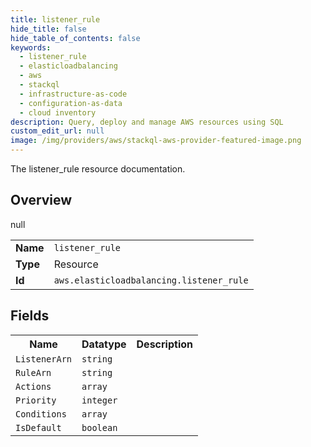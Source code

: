 ```yaml
---
title: listener_rule
hide_title: false
hide_table_of_contents: false
keywords:
  - listener_rule
  - elasticloadbalancing
  - aws
  - stackql
  - infrastructure-as-code
  - configuration-as-data
  - cloud inventory
description: Query, deploy and manage AWS resources using SQL
custom_edit_url: null
image: /img/providers/aws/stackql-aws-provider-featured-image.png
---
```

The listener_rule resource documentation.

## Overview
<table><tbody>
<tr><td><b>Name</b></td><td><code>listener_rule</code></td></tr>
<tr><td><b>Type</b></td><td>Resource</td></tr>
null
<tr><td><b>Id</b></td><td><code>aws.elasticloadbalancing.listener_rule</code></td></tr>
</tbody></table>

## Fields
<table><tbody>
<tr><th>Name</th><th>Datatype</th><th>Description</th></tr>
<tr><td><code>ListenerArn</code></td><td><code>string</code></td><td></td></tr><tr><td><code>RuleArn</code></td><td><code>string</code></td><td></td></tr><tr><td><code>Actions</code></td><td><code>array</code></td><td></td></tr><tr><td><code>Priority</code></td><td><code>integer</code></td><td></td></tr><tr><td><code>Conditions</code></td><td><code>array</code></td><td></td></tr><tr><td><code>IsDefault</code></td><td><code>boolean</code></td><td></td></tr>
</tbody></table>